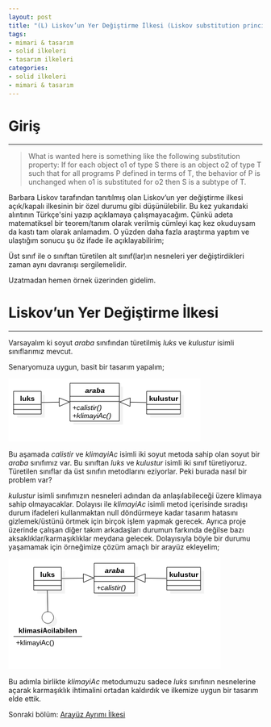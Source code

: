 ```yaml
---
layout: post
title: "(L) Liskov’un Yer Değiştirme İlkesi (Liskov substitution principle)"
tags:
- mimari & tasarım
- solid ilkeleri
- tasarım ilkeleri
categories:
- solid ilkeleri
- mimari & tasarım
---
```


# Giriş
---------

> What is wanted here is something like the following substitution property:  If for each object o1 of type S there is an object o2 of type T such that for  all programs P defined in terms of T, the behavior of P is unchanged when  o1 is substituted for o2 then S is a subtype of T.

Barbara Liskov tarafından tanıtılmış olan Liskov’un yer değiştirme ilkesi açık/kapalı ilkesinin bir özel durumu gibi düşünülebilir.
Bu kez yukarıdaki alıntının Türkçe'sini yazıp açıklamaya çalışmayacağım.
Çünkü adeta matematiksel bir teorem/tanım olarak verilmiş cümleyi kaç kez okuduysam da kastı tam olarak anlamadım.
O yüzden daha fazla araştırma yaptım ve ulaştığım sonucu şu öz ifade ile açıklayabilirim;  

Üst sınıf ile o sınıftan türetilen alt sınıf(lar)ın nesneleri yer değiştirdikleri zaman aynı davranışı sergilemelidir.

Uzatmadan hemen örnek üzerinden gidelim.  

# Liskov’un Yer Değiştirme İlkesi
---------------------------------

Varsayalım ki soyut *araba* sınıfından türetilmiş *luks* ve *kulustur* isimli sınıflarımız mevcut.

Senaryomuza uygun, basit bir tasarım yapalım;  

![Altıncı Adım](/../resimler/solid/ilkeler6.png)

Bu aşamada *calistir* ve *klimayiAc* isimli iki soyut metoda sahip olan soyut bir *araba* sınıfımız var.
Bu sınıftan *luks* ve *kulustur* isimli iki sınıf türetiyoruz.
Türetilen sınıflar da üst sınıfın metodlarını eziyorlar.
Peki burada nasıl bir problem var?  

*kulustur* isimli sınıfımızın nesneleri adından da anlaşılabileceği üzere klimaya sahip olmayacaklar.
Dolayısı ile *klimayiAc* isimli metod içerisinde sıradışı durum ifadeleri kullanmaktan null döndürmeye kadar tasarım hatasını gizlemek/üstünü örtmek için birçok işlem yapmak gerecek.
Ayrıca proje üzerinde çalışan diğer takım arkadaşları durumun farkında değilse bazı aksaklıklar/karmaşıklıklar meydana gelecek.
Dolayısıyla böyle bir durumu yaşamamak için örneğimize çözüm amaçlı bir arayüz ekleyelim;  

![Yedinci Adım](/../resimler/solid/ilkeler7.png)

Bu adımla birlikte *klimayiAc* metodumuzu sadece *luks* sınıfının nesnelerine açarak karmaşıklık ihtimalini ortadan kaldırdık ve ilkemize uygun bir tasarım elde ettik.  

Sonraki bölüm: [Arayüz Ayrımı İlkesi][1]

[1]: /arayuz-ayrimi-ilkesi-interface-segregation-principle/
